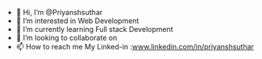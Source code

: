 - 👋 Hi, I’m @Priyanshsuthar
- 👀 I’m interested in Web Development
- 🌱 I’m currently learning Full stack Development
- 💞️ I’m looking to collaborate on 
- 📫 How to reach me My Linked-in :www.linkedin.com/in/priyanshsuthar

<!---
Priyanshsuthar/Priyanshsuthar is a ✨ special ✨ repository because its `README.md` (this file) appears on your GitHub profile.
You can click the Preview link to take a look at your changes.
--->

